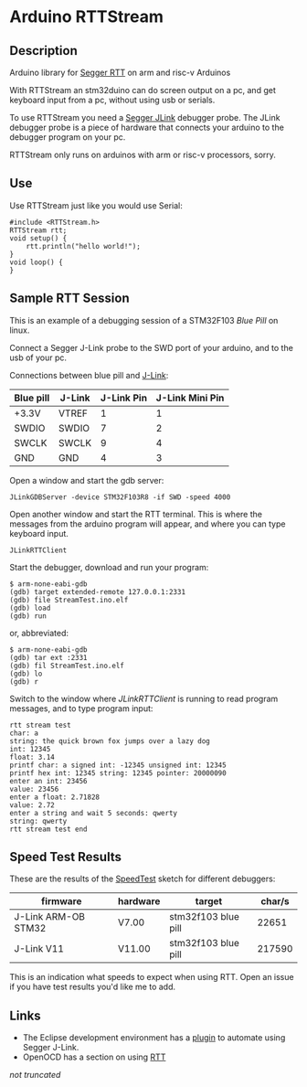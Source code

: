 # Arduino RTTStream

## Description
Arduino library for [Segger RTT](https://www.segger.com/products/debug-probes/j-link/technology/about-real-time-transfer/) on arm and risc-v Arduinos

With RTTStream an stm32duino can do screen output on a pc, and get keyboard input from a pc, without using usb or serials.

To use RTTStream you need a [Segger JLink](https://www.segger.com/products/debug-probes/j-link/) debugger probe. The JLink debugger probe is a piece of hardware that connects your arduino to the debugger program on your pc.

RTTStream only runs on arduinos with arm or risc-v processors, sorry.

## Use

Use RTTStream just like you would use Serial:

```
#include <RTTStream.h>
RTTStream rtt;
void setup() {
	rtt.println("hello world!");
}
void loop() {
}
```

## Sample RTT Session

This is an example of a debugging session of a STM32F103 *Blue Pill*  on linux.

Connect a Segger J-Link probe to the SWD port of your arduino, and to the usb of your pc.

Connections between blue pill and [J-Link](https://www.segger.com/products/debug-probes/j-link/technology/interface-description/#swd-and-swo-also-called-swv-compatibility):

| Blue pill | J-Link | J-Link Pin | J-Link Mini Pin |
| --------- | ------ | ---------- | --------------- |
| +3.3V     | VTREF  | 1          | 1               |
| SWDIO     | SWDIO  | 7          | 2               |
| SWCLK     | SWCLK  | 9          | 4               |
| GND       | GND    | 4          | 3               |

Open a window and start the gdb server:
```
JLinkGDBServer -device STM32F103R8 -if SWD -speed 4000
```
Open another window and start the RTT terminal. This is where the messages from the arduino program will appear, and where you can type keyboard input.
```
JLinkRTTClient
```
Start the debugger, download and run your program:
```
$ arm-none-eabi-gdb
(gdb) target extended-remote 127.0.0.1:2331
(gdb) file StreamTest.ino.elf
(gdb) load
(gdb) run
```
or, abbreviated:
```
$ arm-none-eabi-gdb
(gdb) tar ext :2331
(gdb) fil StreamTest.ino.elf
(gdb) lo
(gdb) r
```
Switch to the window where *JLinkRTTClient* is running to read program messages, and to type program input:

```
rtt stream test
char: a
string: the quick brown fox jumps over a lazy dog
int: 12345
float: 3.14
printf char: a signed int: -12345 unsigned int: 12345
printf hex int: 12345 string: 12345 pointer: 20000090
enter an int: 23456
value: 23456
enter a float: 2.71828
value: 2.72
enter a string and wait 5 seconds: qwerty
string: qwerty
rtt stream test end
```
## Speed Test Results

These are the results of the [SpeedTest](https://github.com/koendv/Arduino-RTTStream/blob/main/examples/SpeedTest/SpeedTest.ino) sketch for different debuggers:

| firmware |hardware| target | char/s |
|---|---|---|---|
|J-Link ARM-OB STM32 |V7.00 | stm32f103 blue pill | 22651|
|J-Link V11 | V11.00|stm32f103 blue pill | 217590|

This is an indication what speeds to expect when using RTT.
Open an issue if you have test results you'd like me to add.

## Links
- The Eclipse development environment has a [plugin](https://eclipse-embed-cdt.github.io/debug/jlink/) to automate using Segger J-Link.
- OpenOCD has a section on using [RTT](https://openocd.org/doc/html/General-Commands.html#Real-Time-Transfer-_0028RTT_0029)

*not truncated*
